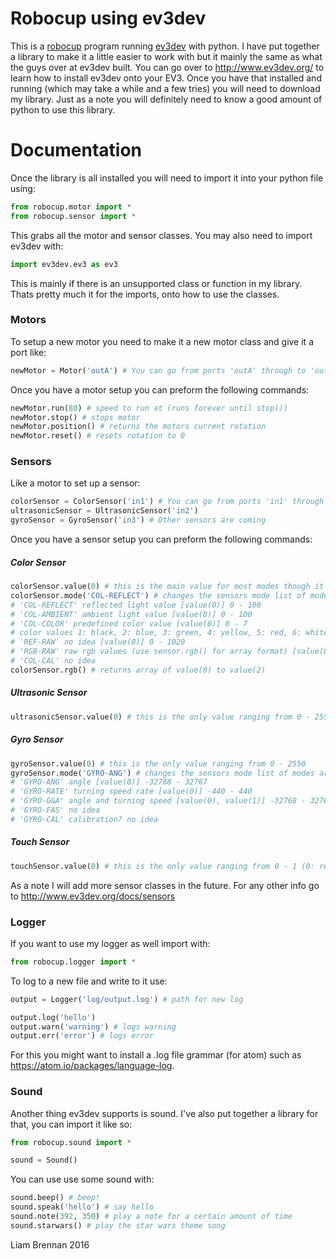 # Robocup using ev3dev

This is a [robocup](http://www.robocupjunior.org.au/) program running [ev3dev](https://http://www.ev3dev.org/) with python. I have put together a library to make it a little easier to work with but it mainly the same as what the guys over at ev3dev built. You can go over to http://www.ev3dev.org/ to learn how to install ev3dev onto your EV3. Once you have that installed and running (which may take a while and a few tries) you will need to download my library. Just as a note you will definitely need to know a good amount of python to use this library.

# Documentation

Once the library is all installed you will need to import it into your python file using:

```python
from robocup.motor import *
from robocup.sensor import *
```

This grabs all the motor and sensor classes. You may also need to import ev3dev with:

```python
import ev3dev.ev3 as ev3
```
This is mainly if there is an unsupported class or function in my library. Thats pretty much it for the imports, onto how to use the classes.

### Motors

To setup a new motor you need to make it a new motor class and give it a port like:

```python
newMotor = Motor('outA') # You can go from ports 'outA' through to 'outD'
```

Once you have a motor setup you can preform the following commands:

```python
newMotor.run(80) # speed to run at (runs forever until stop())
newMotor.stop() # stops motor
newMotor.position() # returns the motors current rotation
newMotor.reset() # resets rotation to 0
```

### Sensors

Like a motor to set up a sensor:

```python
colorSensor = ColorSensor('in1') # You can go from ports 'in1' through to 'in4'
ultrasonicSensor = UltrasonicSensor('in2')
gyroSensor = GyroSensor('in3') # Other sensors are coming
```

Once you have a sensor setup you can preform the following commands:

##### Color Sensor
```python
colorSensor.value(0) # this is the main value for most modes though it can range up to value(2)
colorSensor.mode('COL-REFLECT') # changes the sensors mode list of modes are: 
# 'COL-REFLECT' reflected light value [value(0)] 0 - 100
# 'COL-AMBIENT' ambient light value [value(0)] 0 - 100
# 'COL-COLOR' predefined color value [value(0)] 0 - 7
# color values 1: black, 2: blue, 3: green, 4: yellow, 5: red, 6: white and 7: brown
# 'REF-RAW' no idea [value(0)] 0 - 1020
# 'RGB-RAW' raw rgb values (use sensor.rgb() for array format) [value(0), value(1), value(3)] 0 - 1020
# 'COL-CAL' no idea
colorSensor.rgb() # returns array of value(0) to value(2)
```

##### Ultrasonic Sensor
```python
ultrasonicSensor.value(0) # this is the only value ranging from 0 - 2550
```

##### Gyro Sensor
```python
gyroSensor.value(0) # this is the only value ranging from 0 - 2550
gyroSensor.mode('GYRO-ANG') # changes the sensors mode list of modes are: 
# 'GYRO-ANG' angle [value(0)] -32768 - 32767
# 'GYRO-RATE' turning speed rate [value(0)] -440 - 440
# 'GYRO-G&A' angle and turning speed [value(0), value(1)] -32768 - 32767, -440 - 440
# 'GYRO-FAS' no idea
# 'GYRO-CAL' calibration? no idea
```

##### Touch Sensor
```python
touchSensor.value(0) # this is the only value ranging from 0 - 1 (0: released, 1: pressed)
```

As a note I will add more sensor classes in the future. For any other info go to http://www.ev3dev.org/docs/sensors

### Logger

If you want to use my logger as well import with:

```python
from robocup.logger import *
```

To log to a new file and write to it use:

```python
output = Logger('log/output.log') # path for new log

output.log('hello')
output.warn('warning') # logs warning
output.err('error') # logs error
```

For this you might want to install a .log file grammar (for atom) such as https://atom.io/packages/language-log.

### Sound

Another thing ev3dev supports is sound. I've also put together a library for that, you can import it like so:

```python
from robocup.sound import *

sound = Sound()
```

You can use use some sound with:

```python
sound.beep() # beep!
sound.speak('hello') # say hello
sound.note(392, 350) # play a note for a certain amount of time
sound.starwars() # play the star wars theme song
```

Liam Brennan 2016